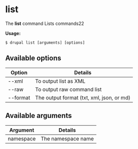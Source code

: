 # list
The **list** command Lists commands22

**Usage:**
```
$ drupal list [arguments] [options] 
```

## Available options
Option | Details
-------|-------------
--xml | To output list as XML
--raw | To output raw command list
--format | The output format (txt, xml, json, or md)

## Available arguments
Argument | Details
---------|-------------
namespace | The namespace name
